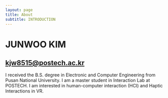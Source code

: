 ```yaml
---
layout: page
title: About
subtitle: INTRODUCTION
---
```


# JUNWOO KIM
## kjw8515@postech.ac.kr
I received the B.S. degree in Electronic and Computer Engineering from Pusan National University. I am a master student in Interaction Lab at POSTECH. I am interested in human-computer interaction (HCI) and Haptic Interactions in VR.

